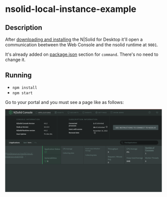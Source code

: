 # nsolid-local-instance-example

## Description

After [downloading and installing](https://downloads.nodesource.com/) the N|Solid for Desktop it'll open a communication beetween the Web Console and the nsolid runtime at `9001`.

It's already added on [package.json](./package.json) section for `command`. There's no need to change it.

## Running

- `npm install`
- `npm start`

Go to your portal and you must see a page like as follows:

![print screen from N|Solid console](./print.png)